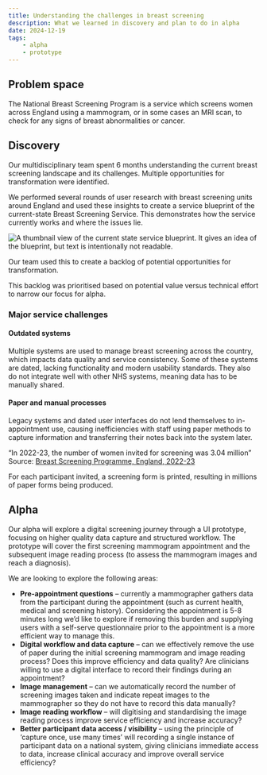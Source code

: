 ```yaml
---
title: Understanding the challenges in breast screening
description: What we learned in discovery and plan to do in alpha
date: 2024-12-19
tags:
    - alpha
    - prototype
---
```


## Problem space

The National Breast Screening Program is a service which screens women across England using a mammogram, or in some cases an MRI scan, to check for any signs of breast abnormalities or cancer.

## Discovery

Our multidisciplinary team spent 6 months understanding the current breast screening landscape and its challenges. Multiple opportunities for transformation were identified.

We performed several rounds of user research with breast screening units around England and used these insights to create a service blueprint of the current-state Breast Screening Service. This demonstrates how the service currently works and where the issues lie.

![A thumbnail view of the current state service blueprint. It gives an idea of the blueprint, but text is intentionally not readable.](manage-breast-screening-alpha-blueprint.png "Current-state screening service blueprint")

Our team used this to create a backlog of potential opportunities for transformation.

This backlog was prioritised based on potential value versus technical effort to narrow our focus for alpha.

### Major service challenges

#### Outdated systems

Multiple systems are used to manage breast screening across the country, which impacts data quality and service consistency. Some of these systems are dated, lacking functionality and modern usability standards. They also do not integrate well with other NHS systems, meaning data has to be manually shared.

#### Paper and manual processes

Legacy systems and dated user interfaces do not lend themselves to in-appointment use, causing inefficiencies with staff using paper methods to capture information and transferring their notes back into the system later.

<!-- **Between 2022-2023, 3.04 million women were invited for breast screening. For each participant invited, a screening form is printed, resulting in millions of paper forms being produced.* -->


“In 2022-23, the number of women invited for screening was 3.04 million”
Source: [Breast Screening Programme, England, 2022-23](https://digital.nhs.uk/data-and-information/publications/statistical/breast-screening-programme/england---2022-23/mainreport2223)

For each participant invited, a screening form is printed, resulting in millions of paper forms being produced.

## Alpha

Our alpha will explore a digital screening journey through a UI prototype, focusing on higher quality data capture and structured workflow.  The prototype will cover the first screening mammogram appointment and the subsequent image reading process (to assess the mammogram images and reach a diagnosis).

We are looking to explore the following areas:

* **Pre-appointment questions** – currently a mammographer gathers data from the participant during the appointment (such as current health, medical and screening history). Considering the appointment is 5-8 minutes long we’d like to explore if removing this burden and supplying users with a self-serve questionnaire prior to the appointment is a more efficient way to manage this.
* **Digital workflow and data capture** – can we effectively remove the use of paper during the initial screening mammogram and image reading process?  Does this improve efficiency and data quality? Are clinicians willing to use a digital interface to record their findings during an appointment?
* **Image management** – can we automatically record the number of screening images taken  and indicate repeat images to the mammographer so they do not have to record this data manually?
* **Image reading workflow** – will digitising and standardising the image reading process improve service efficiency and increase accuracy?
* **Better participant data access / visibility** – using the principle of ‘capture once, use many times’ will recording a single instance of participant data on a national system, giving clinicians immediate access to data, increase clinical accuracy and improve overall service efficiency?
